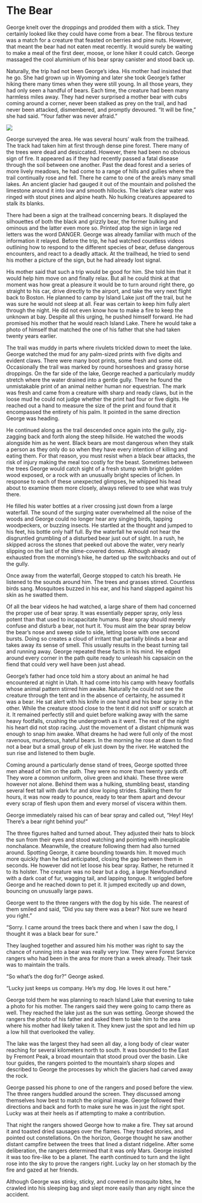 # The Bear

George knelt over the droppings and prodded them with a stick. They certainly looked like they could have come from a bear. The fibrous texture was a match for a creature that feasted on berries and pine nuts. However, that meant the bear had not eaten meat recently. It would surely be waiting to make a meal of the first deer, moose, or lone hiker it could catch. George massaged the cool aluminium of his bear spray canister and stood back up.

Naturally, the trip had not been George’s idea. His mother had insisted that he go. She had grown up in Wyoming and later she took George’s father hiking there many times when they were still young. In all those years, they had only seen a handful of bears. Each time, the creature had been many harmless miles away. They had never surprised a mother bear with cubs coming around a corner, never been stalked as prey on the trail, and had never been attacked, dismembered, and promptly devoured. “It will be fine,” she had said. “Your father was never afraid.”

![](bear.jpg)

George surveyed the area. He was several hours’ walk from the trailhead. The track had taken him at first through dense pine forest. There many of the trees were dead and desiccated. However, there had been no obvious sign of fire. It appeared as if they had recently passed a fatal disease through the soil between one another. Past the dead forest and a series of more lively meadows, he had come to a range of hills and gullies where the trail continually rose and fell. There he came to one of the area’s many small lakes. An ancient glacier had gauged it out of the mountain and polished the limestone around it into low and smooth hillocks. The lake’s clear water was ringed with stout pines and alpine heath. No hulking creatures appeared to stalk its blanks.

There had been a sign at the trailhead concerning bears. It displayed the silhouettes of both the black and grizzly bear, the former bulking and ominous and the latter even more so. Printed atop the sign in large red letters was the word DANGER. George was already familiar with much of the information it relayed. Before the trip, he had watched countless videos outlining how to respond to the different species of bear, defuse dangerous encounters, and react to a deadly attack. At the trailhead, he tried to send his mother a picture of the sign, but he had already lost signal.

His mother said that such a trip would be good for him. She told him that it would help him move on and finally relax. But all he could think at that moment was how great a pleasure it would be to turn around right there, go straight to his car, drive directly to the airport, and take the very next flight back to Boston. He planned to camp by Island Lake just off the trail, but he was sure he would not sleep at all. Fear was certain to keep him fully alert through the night. He did not even know how to make a fire to keep the unknown at bay. Despite all this urging, he pushed himself forward. He had promised his mother that he would reach Island Lake. There he would take a photo of himself that matched the one of his father that she had taken twenty years earlier.

The trail was muddy in parts where rivulets trickled down to meet the lake. George watched the mud for any palm-sized prints with five digits and evident claws. There were many boot prints, some fresh and some old. Occasionally the trail was marked by round horseshoes and grassy horse droppings. On the far side of the lake, George reached a particularly muddy stretch where the water drained into a gentle gully. There he found the unmistakable print of an animal neither human nor equestrian. The mark was fresh and came from a creature with sharp and ready claws, but in the loose mud he could not judge whether the print had four or five digits. He reached out a hand to measure the size of the print and found that it encompassed the entirety of his palm. It pointed in the same direction George was heading.

He continued along as the trail descended once again into the gully, zig-zagging back and forth along the steep hillside. He watched the woods alongside him as he went. Black bears are most dangerous when they stalk a person as they only do so when they have every intention of killing and eating them. For that reason, you must resist when a black bear attacks, the risk of injury making the meal too costly for the beast. Sometimes between the trees George would catch sight of a fresh stump with bright golden wood exposed, or a rock with an unusually bright species of lichen. In response to each of these unexpected glimpses, he whipped his head about to examine them more closely, always relieved to see what was truly there.

He filled his water bottles at a river crossing just down from a large waterfall. The sound of the surging water overwhelmed all the noise of the woods and George could no longer hear any singing birds, tapping woodpeckers, or buzzing insects. He startled at the thought and jumped to his feet, his bottle only half full. By the waterfall he would not hear the disgruntled grumbling of a disturbed bear just out of sight. In a rush, he skipped across the stones that peeked out above the water, very nearly slipping on the last of the slime-covered domes. Although already exhausted from the morning’s hike, he darted up the switchbacks and out of the gully.

Once away from the waterfall, George stopped to catch his breath. He listened to the sounds around him. The trees and grasses stirred. Countless birds sang. Mosquitoes buzzed in his ear, and his hand slapped against his skin as he swatted them. 

Of all the bear videos he had watched, a large share of them had concerned the proper use of bear spray. It was essentially pepper spray, only less potent than that used to incapacitate humans. Bear spray should merely confuse and disturb a bear, not hurt it. You must aim the bear spray below the bear’s nose and sweep side to side, letting loose with one second bursts. Doing so creates a cloud of irritant that partially blinds a bear and takes away its sense of smell. This usually results in the beast turning tail and running away. George repeated these facts in his mind. He edged around every corner in the path quite ready to unleash his capsaicin on the fiend that could very well have been just ahead.

George’s father had once told him a story about an animal he had encountered at night in Utah. It had come into his camp with heavy footfalls whose animal pattern stirred him awake. Naturally he could not see the creature through the tent and in the absence of certainty, he assumed it was a bear. He sat alert with his knife in one hand and his bear spray in the other. While the creature stood close to the tent it did not sniff or scratch at it. It remained perfectly still and quiet before walking away with the same heavy footfalls, crushing the undergrowth as it went. The rest of the night his heart did not stop racing. Just the movement of a distant chipmunk was enough to snap him awake. What dreams he had were full only of the most ravenous, murderous, hateful bears. In the morning he rose at dawn to find not a bear but a small group of elk just down by the river. He watched the sun rise and listened to them bugle.

Coming around a particularly dense stand of trees, George spotted three men ahead of him on the path. They were no more than twenty yards off. They wore a common uniform, olive green and khaki. These three were however not alone. Behind them was a hulking, stumbling beast, standing several feet tall with dark fur and slow loping strides. Stalking them for hours, it was now ready to pounce, ready to tear them apart and devour every scrap of flesh upon them and every morsel of viscera within them.

George immediately raised his can of bear spray and called out, “Hey! Hey! There’s a bear right behind you!”

The three figures halted and turned about. They adjusted their hats to block the sun from their eyes and stood watching and pointing with inexplicable nonchalance. Meanwhile, the creature following them had also turned around. Spotting George, it came bounding towards him. It moved much more quickly than he had anticipated, closing the gap between them in seconds. He however did not let loose his bear spray. Rather, he returned it to its holster. The creature was no bear but a dog, a large Newfoundland with a dark coat of fur, wagging tail, and lapping tongue. It wriggled before George and he reached down to pet it. It jumped excitedly up and down, bouncing on unusually large paws.

George went to the three rangers with the dog by his side. The nearest of them smiled and said, “Did you say there was a bear? Not sure we heard you right.”

“Sorry. I came around the trees back there and when I saw the dog, I thought it was a black bear for sure.”

They laughed together and assured him his mother was right to say the chance of running into a bear was really very low. They were Forest Service rangers who had been in the area for more than a week already. Their task was to maintain the trails. 

“So what’s the dog for?” George asked.

“Lucky just keeps us company. He’s my dog. He loves it out here.”

George told them he was planning to reach Island Lake that evening to take a photo for his mother. The rangers said they were going to camp there as well. They reached the lake just as the sun was setting. George showed the rangers the photo of his father and asked them to take him to the area where his mother had likely taken it. They knew just the spot and led him up a low hill that overlooked the valley. 

The lake was the largest they had seen all day, a long body of clear water reaching for several kilometers north to south. It was bounded to the East by Fremont Peak, a broad mountain that stood proud over the basin. Like tour guides, the rangers pointed to the mountain’s sharp slopes and described to George the processes by which the glaciers had carved away the rock.

George passed his phone to one of the rangers and posed before the view. The three rangers huddled around the screen. They discussed among themselves how best to match the original image. George followed their directions and back and forth to make sure he was in just the right spot. Lucky was at their heels as if attempting to make a contribution.

That night the rangers showed George how to make a fire. They sat around it and toasted dried sausages over the flames. They traded stories, and pointed out constellations. On the horizon, George thought he saw another distant campfire between the trees that lined a distant ridgeline. After some deliberation, the rangers determined that it was only Mars. George insisted it was too fire-like to be a planet. The earth continued to turn and the light rose into the sky to prove the rangers right. Lucky lay on her stomach by the fire and gazed at her friends.

Although George was stinky, sticky, and covered in mosquito bites, he crawled into his sleeping bag and slept more easily than any night since the accident.

